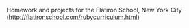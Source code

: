 Homework and projects for the Flatiron School, New York City (http://flatironschool.com/rubycurriculum.html)
